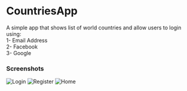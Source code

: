 # CountriesApp
A simple app that shows list of world countries and allow users to login using:<br>
1- Email Address<br>
2- Facebook<br>
3- Google<br>

### Screenshots
![Login](https://user-images.githubusercontent.com/7766704/58650246-722f6400-830e-11e9-8f82-4121ae713c1e.jpg)
![Register](https://user-images.githubusercontent.com/7766704/58650247-72c7fa80-830e-11e9-8fa1-d9255e6ceb49.jpg)
![Home](https://user-images.githubusercontent.com/7766704/58650245-722f6400-830e-11e9-8134-26ec96bff582.jpg)

